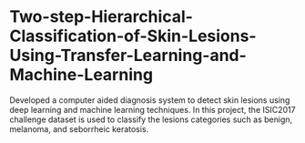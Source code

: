 # Two-step-Hierarchical-Classification-of-Skin-Lesions-Using-Transfer-Learning-and-Machine-Learning
Developed a computer aided diagnosis system to detect skin lesions using deep learning and machine learning techniques. In this project, the ISIC2017 challenge dataset is used to classify the lesions categories such as benign, melanoma, and seborrheic keratosis.
